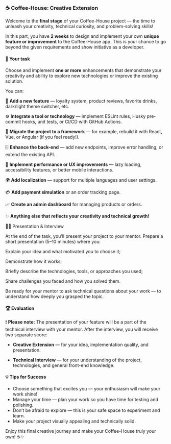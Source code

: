 ### ☕ Coffee-House: Creative Extension

Welcome to the **final stage** of your Coffee-House project — the time to unleash your creativity, technical curiosity, and problem-solving skills!

In this part, you have **2 weeks** to design and implement your own **unique feature or improvement** to the Coffee-House app. This is your chance to go beyond the given requirements and show initiative as a developer.

#### 🎯 Your task

Choose and implement **one or more** enhancements that demonstrate your creativity and ability to explore new technologies or improve the existing solution.

You can:

🧩 **Add a new feature** — loyalty system, product reviews, favorite drinks, dark/light theme switcher, etc.

⚙️ **Integrate a tool or technology** — implement ESLint rules, Husky pre-commit hooks, unit tests, or CI/CD with GitHub Actions.

🚀 **Migrate the project to a framework** — for example, rebuild it with React, Vue, or Angular (if you feel ready!).

🗄️ **Enhance the back-end** — add new endpoints, improve error handling, or extend the existing API.

🧠 **Implement performance or UX improvements** — lazy loading, accessibility features, or better mobile interactions.

🌍 **Add localization** — support for multiple languages and user settings.

💳 **Add payment simulation** or an order tracking page.

📈 **Create an admin dashboard** for managing products or orders.

✨ **Anything else that reflects your creativity and technical growth!**

🧑‍🏫 Presentation & Interview

At the end of the task, you’ll present your project to your mentor.
Prepare a short presentation (5–10 minutes) where you:

Explain your idea and what motivated you to choose it;

Demonstrate how it works;

Briefly describe the technologies, tools, or approaches you used;

Share challenges you faced and how you solved them.

Be ready for your mentor to ask technical questions about your work — to understand how deeply you grasped the topic.

#### 🏆 Evaluation

❗️ **Please note:** The presentation of your feature will be a part of the technical interview with your mentor. After the interview, you will receive two separate score:

- **Creative Extension** — for your idea, implementation quality, and presentation.

- **Technical Interview** — for your understanding of the project, technologies, and general front-end knowledge.

#### 💡 **Tips for Success**

- Choose something that excites you — your enthusiasm will make your work shine!
- Manage your time — plan your work so you have time for testing and polishing.
- Don’t be afraid to explore — this is your safe space to experiment and learn.
- Make your project visually appealing and technically solid.

Enjoy this final creative journey and make your Coffee-House truly your own! ☕✨
